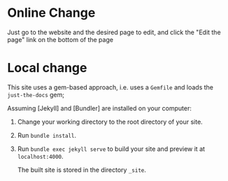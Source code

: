 # Online Change
Just go to the website and the desired page to edit, and click the "Edit the page" link on the bottom of the page

# Local change

This site uses a gem-based approach, i.e. uses a `Gemfile` and loads the `just-the-docs` gem;

Assuming [Jekyll] and [Bundler] are installed on your computer:

1.  Change your working directory to the root directory of your site.

2.  Run `bundle install`.

3.  Run `bundle exec jekyll serve` to build your site and preview it at `localhost:4000`.

    The built site is stored in the directory `_site`.

